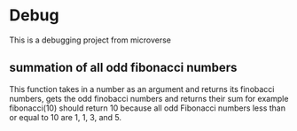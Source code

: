 # Debug
This is a debugging project from microverse

  ## summation of all odd fibonacci numbers
  This function takes in a number as an argument and returns its finobacci numbers, gets the odd finobacci numbers and returns their sum
  for example
  fibonacci(10) should return 10 because all odd Fibonacci numbers less than or equal to 10 are 1, 1, 3, and 5.